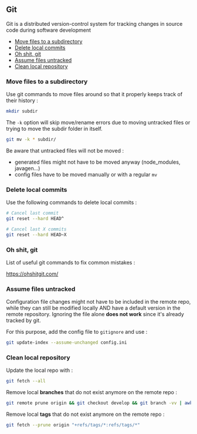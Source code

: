 ## Git
Git is a distributed version-control system for tracking changes in source code during software development

* [Move files to a subdirectory](#moves-files-to-a-subdirectory)
* [Delete local commits](#delete-local-commits)
* [Oh shit, git](#oh-shit-git)
* [Assume files untracked](#assume-files-untracked)
* [Clean local repository](#clean-local-repository)

### Move files to a subdirectory
Use git commands to move files around so that it properly keeps track of their history :

```bash
mkdir subdir
```

The `-k` option will skip move/rename errors due to moving untracked files or trying to move the subdir folder in itself.
```bash
git mv -k * subdir/
```

Be aware that untracked files will not be moved :
* generated files might not have to be moved anyway (node_modules, javagen...)
* config files have to be moved manually or with a regular `mv`

### Delete local commits
Use the following commands to delete local commits :

```bash
# Cancel last commit
git reset --hard HEAD^

# Cancel last X commits
git reset --hard HEAD~X
```

### Oh shit, git
List of useful git commands to fix common mistakes :

https://ohshitgit.com/

### Assume files untracked

Configuration file changes might not have to be included in the remote repo, while they can still be modified locally AND have a default version in the remote repository. Ignoring the file alone **does not work** since it's already tracked by git.

For this purpose, add the config file to `gitignore` and use :

```bash
git update-index --assume-unchanged config.ini
```

### Clean local repository

Update the local repo with :

```bash
git fetch --all
```

Remove local **branches** that do not exist anymore on the remote repo :

```bash
git remote prune origin && git checkout develop && git branch -vv | awk '/: gone]/{print $1}' | xargs git branch -d
```

Remove local **tags** that do not exist anymore on the remote repo :

```bash
git fetch --prune origin "+refs/tags/*:refs/tags/*"
```
